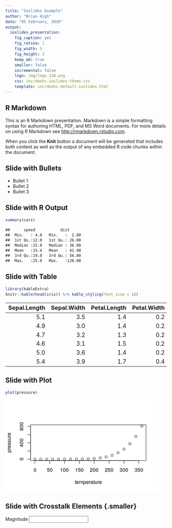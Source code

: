 ```yaml
---
title: "Ioslides Example"
author: "Brian High"
date: "05 February, 2020"
output:
  ioslides_presentation:
    fig_caption: yes
    fig_retina: 1
    fig_width: 5
    fig_height: 3
    keep_md: true
    smaller: false
    incremental: false
    logo: img/logo_128.png
    css: inc/deohs-ioslides-theme.css
    template: inc/deohs-default-ioslides.html
---
```




<!-- Note: Custom CSS changes title font and removes footer gradient. -->
<!-- Note: Custom HTML template replaces logo with banner on title page.-->

## R Markdown

This is an R Markdown presentation. Markdown is a simple formatting syntax for authoring HTML, PDF, and MS Word documents. For more details on using R Markdown see <http://rmarkdown.rstudio.com>.

When you click the **Knit** button a document will be generated that includes both content as well as the output of any embedded R code chunks within the document.

## Slide with Bullets

- Bullet 1
- Bullet 2
- Bullet 3

## Slide with R Output


```r
summary(cars)
```

```
##      speed           dist       
##  Min.   : 4.0   Min.   :  2.00  
##  1st Qu.:12.0   1st Qu.: 26.00  
##  Median :15.0   Median : 36.00  
##  Mean   :15.4   Mean   : 42.98  
##  3rd Qu.:19.0   3rd Qu.: 56.00  
##  Max.   :25.0   Max.   :120.00
```

## Slide with Table


```r
library(kableExtra)
knitr::kable(head(iris)) %>% kable_styling(font_size = 18)
```

<table class="table" style="font-size: 18px; margin-left: auto; margin-right: auto;">
 <thead>
  <tr>
   <th style="text-align:right;"> Sepal.Length </th>
   <th style="text-align:right;"> Sepal.Width </th>
   <th style="text-align:right;"> Petal.Length </th>
   <th style="text-align:right;"> Petal.Width </th>
   <th style="text-align:left;"> Species </th>
  </tr>
 </thead>
<tbody>
  <tr>
   <td style="text-align:right;"> 5.1 </td>
   <td style="text-align:right;"> 3.5 </td>
   <td style="text-align:right;"> 1.4 </td>
   <td style="text-align:right;"> 0.2 </td>
   <td style="text-align:left;"> setosa </td>
  </tr>
  <tr>
   <td style="text-align:right;"> 4.9 </td>
   <td style="text-align:right;"> 3.0 </td>
   <td style="text-align:right;"> 1.4 </td>
   <td style="text-align:right;"> 0.2 </td>
   <td style="text-align:left;"> setosa </td>
  </tr>
  <tr>
   <td style="text-align:right;"> 4.7 </td>
   <td style="text-align:right;"> 3.2 </td>
   <td style="text-align:right;"> 1.3 </td>
   <td style="text-align:right;"> 0.2 </td>
   <td style="text-align:left;"> setosa </td>
  </tr>
  <tr>
   <td style="text-align:right;"> 4.6 </td>
   <td style="text-align:right;"> 3.1 </td>
   <td style="text-align:right;"> 1.5 </td>
   <td style="text-align:right;"> 0.2 </td>
   <td style="text-align:left;"> setosa </td>
  </tr>
  <tr>
   <td style="text-align:right;"> 5.0 </td>
   <td style="text-align:right;"> 3.6 </td>
   <td style="text-align:right;"> 1.4 </td>
   <td style="text-align:right;"> 0.2 </td>
   <td style="text-align:left;"> setosa </td>
  </tr>
  <tr>
   <td style="text-align:right;"> 5.4 </td>
   <td style="text-align:right;"> 3.9 </td>
   <td style="text-align:right;"> 1.7 </td>
   <td style="text-align:right;"> 0.4 </td>
   <td style="text-align:left;"> setosa </td>
  </tr>
</tbody>
</table>

## Slide with Plot


```r
plot(pressure)
```

![](IoslidesExample_files/figure-html/pressure-1.png)<!-- -->

## Slide with Crosstalk Elements {.smaller}

<!--html_preserve--><div class="form-group crosstalk-input crosstalk-input-slider js-range-slider" id="mag" style="width: 400px;">
<label class="control-label" for="mag">Magnitude</label>
<input data-type="double" data-min="4" data-max="5.7" data-from="4" data-to="5.7" data-step="0.1" data-grid="true" data-grid-num="8.5" data-grid-snap="false" data-prettify-separator="," data-keyboard="true" data-keyboard-step="5.88235294117647" data-drag-interval="true" data-data-type="number"/>
<script type="application/json" data-for="mag">{
  "values": [4, 4, 4, 4, 4, 4.1, 4.1, 4.1, 4.1, 4.1, 4.2, 4.2, 4.2, 4.2, 4.2, 4.2, 4.2, 4.2, 4.2, 4.3, 4.3, 4.3, 4.3, 4.3, 4.3, 4.3, 4.3, 4.3, 4.4, 4.4, 4.4, 4.4, 4.4, 4.4, 4.4, 4.4, 4.4, 4.4, 4.5, 4.5, 4.5, 4.5, 4.5, 4.5, 4.5, 4.5, 4.5, 4.5, 4.5, 4.5, 4.5, 4.6, 4.6, 4.6, 4.6, 4.6, 4.6, 4.6, 4.6, 4.6, 4.6, 4.6, 4.6, 4.7, 4.7, 4.7, 4.7, 4.7, 4.7, 4.7, 4.7, 4.8, 4.8, 4.8, 4.8, 4.8, 4.9, 4.9, 4.9, 4.9, 4.9, 5, 5, 5.1, 5.1, 5.1, 5.1, 5.1, 5.1, 5.1, 5.1, 5.3, 5.3, 5.3, 5.4, 5.4, 5.4, 5.5, 5.5, 5.7],
  "keys": ["772", "34", "26", "362", "85", "194", "776", "595", "895", "835", "217", "939", "274", "831", "387", "566", "140", "864", "287", "278", "582", "441", "824", "36", "619", "984", "182", "773", "301", "417", "48", "464", "323", "756", "469", "418", "804", "382", "475", "999", "898", "634", "339", "578", "491", "926", "755", "343", "422", "178", "901", "172", "476", "141", "527", "478", "309", "596", "428", "677", "350", "715", "246", "622", "513", "306", "156", "471", "990", "929", "169", "165", "661", "838", "969", "630", "320", "186", "272", "501", "980", "295", "398", "916", "381", "367", "137", "618", "378", "312", "385", "249", "758", "623", "965", "363", "214", "358", "948", "151"],
  "group": ["SharedData4412ca22"]
}</script>
</div><!--/html_preserve--><!--html_preserve--><div class="container-fluid crosstalk-bscols">
<div class="fluid-row">
<div class="col-xs-6">
<div id="htmlwidget-a5745c5846c73a1ae5d2" style="width:400px;height:300px;" class="leaflet html-widget"></div>
<script type="application/json" data-for="htmlwidget-a5745c5846c73a1ae5d2">{"x":{"options":{"crs":{"crsClass":"L.CRS.EPSG3857","code":null,"proj4def":null,"projectedBounds":null,"options":{}}},"calls":[{"method":"addSelect","args":["SharedData4412ca22"]},{"method":"addTiles","args":["//{s}.tile.openstreetmap.org/{z}/{x}/{y}.png",null,null,{"minZoom":0,"maxZoom":18,"tileSize":256,"subdomains":"abc","errorTileUrl":"","tms":false,"noWrap":false,"zoomOffset":0,"zoomReverse":false,"opacity":1,"zIndex":1,"detectRetina":false,"attribution":"&copy; <a href=\"http://openstreetmap.org\">OpenStreetMap<\/a> contributors, <a href=\"http://creativecommons.org/licenses/by-sa/2.0/\">CC-BY-SA<\/a>"}]},{"method":"addMarkers","args":[[-23.36,-13.09,-20.83,-22.04,-25.68,-21.13,-34.63,-24.78,-26.67,-16.4,-14.43,-20.57,-20.77,-21.52,-16.24,-12.59,-32.9,-24.08,-24.18,-20.43,-12.66,-15.24,-17.4,-16.14,-16.99,-23.3,-15.44,-35.48,-20.16,-29.09,-30.63,-23.55,-21.38,-11.77,-17.1,-17.67,-21.77,-12.66,-20.65,-23.34,-22.09,-21.48,-21.98,-22.2,-30.01,-21.79,-21.3,-25.82,-17.82,-17.74,-20.48,-27.89,-20.61,-18.05,-24.33,-19.92,-19.83,-27.27,-19.14,-18.07,-12.16,-20.49,-15.86,-18.84,-20.87,-20.47,-17.94,-20.06,-15.36,-30.24,-16,-19.4,-27.99,-17.68,-16.9,-16.51,-23,-20.99,-15.97,-32.7,-18.48,-12.93,-15.87,-24.41,-27.21,-12.93,-17.7,-20.04,-27.27,-24.6,-19.6,-13.47,-26.6,-17.42,-25.81,-23.43,-32.14,-22.16,-18.11,-19.3],[180.01,169.28,185.9,183.95,180.34,185.6,179.1,179.22,182.4,182.73,167.26,181.33,181.16,169.75,167.95,167.1,181.6,179.5,179.02,182.37,169.46,186.21,187.8,187.32,187,179.7,167.18,179.9,181.99,183.2,180.9,180.8,181.39,166.32,182.68,187.09,181,166.37,181.32,184.5,180.38,182.44,179.6,180.58,180.8,185,180.92,179.33,181.49,181.25,169.76,182.92,182.6,180.86,179.97,183.91,182.04,182.38,184.36,181.54,167.03,181.69,166.98,184.16,181.7,185.68,181.49,168.69,186.66,181.63,184.53,182.29,183.5,181.11,185.72,187.1,170.7,181.02,186.08,181.7,182.37,169.63,188.13,180.03,182.43,169.52,181.7,182.01,182.5,183.5,184.53,167.14,182.77,185.16,182.54,180,180,180.49,181.67,180.6],null,null,null,{"interactive":true,"draggable":false,"keyboard":true,"title":"","alt":"","zIndexOffset":0,"opacity":1,"riseOnHover":false,"riseOffset":250},null,null,null,null,null,{"interactive":false,"permanent":false,"direction":"auto","opacity":1,"offset":[0,0],"textsize":"10px","textOnly":false,"className":"","sticky":true},{"ctKey":["249","301","475","965","172","758","622","278","217","772","417","582","939","916","381","320","476","194","623","367","141","295","999","137","513","306","527","165","274","478","831","34","309","48","358","186","776","441","156","151","272","824","363","898","661","595","634","36","387","895","596","948","428","464","838","566","323","339","471","619","756","578","969","140","864","214","26","618","378","491","990","835","984","469","362","501","980","926","677","418","630","312","398","755","350","804","85","385","343","182","773","382","422","178","929","169","901","715","246","287"],"ctGroup":"SharedData4412ca22"}]}],"limits":{"lat":[-35.48,-11.77],"lng":[166.32,188.13]}},"evals":[],"jsHooks":[]}</script>
</div>
<div class="col-xs-6">
<div id="htmlwidget-2a3c96d23facd70d3952" style="width:100%;height:30%;" class="datatables html-widget"></div>
<script type="application/json" data-for="htmlwidget-2a3c96d23facd70d3952">{"x":{"crosstalkOptions":{"key":["249","301","475","965","172","758","622","278","217","772","417","582","939","916","381","320","476","194","623","367","141","295","999","137","513","306","527","165","274","478","831","34","309","48","358","186","776","441","156","151","272","824","363","898","661","595","634","36","387","895","596","948","428","464","838","566","323","339","471","619","756","578","969","140","864","214","26","618","378","491","990","835","984","469","362","501","980","926","677","418","630","312","398","755","350","804","85","385","343","182","773","382","422","178","929","169","901","715","246","287"],"group":"SharedData4412ca22"},"style":"bootstrap","filter":"none","extensions":["Scroller"],"data":[["249","301","475","965","172","758","622","278","217","772","417","582","939","916","381","320","476","194","623","367","141","295","999","137","513","306","527","165","274","478","831","34","309","48","358","186","776","441","156","151","272","824","363","898","661","595","634","36","387","895","596","948","428","464","838","566","323","339","471","619","756","578","969","140","864","214","26","618","378","491","990","835","984","469","362","501","980","926","677","418","630","312","398","755","350","804","85","385","343","182","773","382","422","178","929","169","901","715","246","287"],[-23.36,-13.09,-20.83,-22.04,-25.68,-21.13,-34.63,-24.78,-26.67,-16.4,-14.43,-20.57,-20.77,-21.52,-16.24,-12.59,-32.9,-24.08,-24.18,-20.43,-12.66,-15.24,-17.4,-16.14,-16.99,-23.3,-15.44,-35.48,-20.16,-29.09,-30.63,-23.55,-21.38,-11.77,-17.1,-17.67,-21.77,-12.66,-20.65,-23.34,-22.09,-21.48,-21.98,-22.2,-30.01,-21.79,-21.3,-25.82,-17.82,-17.74,-20.48,-27.89,-20.61,-18.05,-24.33,-19.92,-19.83,-27.27,-19.14,-18.07,-12.16,-20.49,-15.86,-18.84,-20.87,-20.47,-17.94,-20.06,-15.36,-30.24,-16,-19.4,-27.99,-17.68,-16.9,-16.51,-23,-20.99,-15.97,-32.7,-18.48,-12.93,-15.87,-24.41,-27.21,-12.93,-17.7,-20.04,-27.27,-24.6,-19.6,-13.47,-26.6,-17.42,-25.81,-23.43,-32.14,-22.16,-18.11,-19.3],[180.01,169.28,185.9,183.95,180.34,185.6,179.1,179.22,182.4,182.73,167.26,181.33,181.16,169.75,167.95,167.1,181.6,179.5,179.02,182.37,169.46,186.21,187.8,187.32,187,179.7,167.18,179.9,181.99,183.2,180.9,180.8,181.39,166.32,182.68,187.09,181,166.37,181.32,184.5,180.38,182.44,179.6,180.58,180.8,185,180.92,179.33,181.49,181.25,169.76,182.92,182.6,180.86,179.97,183.91,182.04,182.38,184.36,181.54,167.03,181.69,166.98,184.16,181.7,185.68,181.49,168.69,186.66,181.63,184.53,182.29,183.5,181.11,185.72,187.1,170.7,181.02,186.08,181.7,182.37,169.63,188.13,180.03,182.43,169.52,181.7,182.01,182.5,183.5,184.53,167.14,182.77,185.16,182.54,180,180,180.49,181.67,180.6],[553,654,104,109,434,85,278,492,186,391,151,605,568,61,188,325,169,605,550,502,658,158,40,42,70,500,140,59,504,54,334,349,501,70,403,45,618,165,597,56,590,364,583,594,286,74,617,600,573,559,134,87,488,632,510,264,575,45,269,546,264,559,60,210,560,93,537,49,112,80,108,326,71,568,135,62,43,626,143,211,376,641,52,500,55,663,450,605,51,67,199,226,119,206,201,553,331,586,597,671],[5.3,4.4,4.5,5.4,4.6,5.3,4.7,4.3,4.2,4,4.4,4.3,4.2,5.1,5.1,4.9,4.6,4.1,5.3,5.1,4.6,5,4.5,5.1,4.7,4.7,4.6,4.8,4.2,4.6,4.2,4,4.6,4.4,5.5,4.9,4.1,4.3,4.7,5.7,4.9,4.3,5.4,4.5,4.8,4.1,4.5,4.3,4.2,4.1,4.6,5.5,4.6,4.4,4.8,4.2,4.4,4.5,4.7,4.3,4.4,4.5,4.8,4.2,4.2,5.4,4,5.1,5.1,4.5,4.7,4.1,4.3,4.4,4,4.9,4.9,4.5,4.6,4.4,4.8,5.1,5,4.5,4.6,4.4,4,5.1,4.5,4.3,4.3,4.4,4.5,4.5,4.7,4.7,4.5,4.6,4.6,4.2],[61,22,19,61,41,86,24,16,17,16,17,18,12,40,68,26,27,21,86,48,43,57,14,68,30,29,44,35,11,23,28,10,36,18,82,62,10,18,39,106,35,20,67,45,43,15,26,13,14,16,33,67,12,15,44,23,23,16,31,28,14,24,25,17,13,85,15,49,57,17,33,15,22,22,22,46,20,36,41,40,57,57,30,34,10,30,11,49,13,25,21,26,29,22,40,41,27,13,28,16]],"container":"<table class=\"table table-condensed\">\n  <thead>\n    <tr>\n      <th> <\/th>\n      <th>lat<\/th>\n      <th>long<\/th>\n      <th>depth<\/th>\n      <th>mag<\/th>\n      <th>stations<\/th>\n    <\/tr>\n  <\/thead>\n<\/table>","options":{"deferRender":true,"scrollY":200,"scroller":true,"columnDefs":[{"className":"dt-right","targets":[1,2,3,4,5]},{"orderable":false,"targets":0}],"order":[],"autoWidth":false,"orderClasses":false},"selection":{"mode":"multiple","selected":null,"target":"row"}},"evals":[],"jsHooks":[]}</script>
</div>
</div>
</div><!--/html_preserve-->

